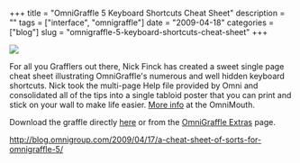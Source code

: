 +++
title = "OmniGraffle 5 Keyboard Shortcuts Cheat Sheet"
description = ""
tags = ["interface", "omnigraffle"]
date = "2009-04-18"
categories = ["blog"]
slug = "omnigraffle-5-keyboard-shortcuts-cheat-sheet"
+++



  <div class="notebook-screenshot"><a href="http://blog.omnigroup.com/2009/04/17/a-cheat-sheet-of-sorts-for-omnigraffle-5/"><img src="//konigi.com/media/notebook/og-keyboard-shortcuts-nickf.jpg" class="notebook-image" /></a></div><p>For all you Grafflers out there, Nick Finck has created a sweet single page cheat sheet illustrating OmniGraffle's numerous and well hidden keyboard shortcuts. Nick took the multi-page Help file provided by Omni and consolidated all of the tips into a single tabloid poster that you can print and stick on your wall to make life easier. <a href="http://blog.omnigroup.com/2009/04/17/a-cheat-sheet-of-sorts-for-omnigraffle-5/">More info</a> at the OmniMouth.</p>
<p>Download the graffle directly <a href="http://blog.omnigroup.com/2009/04/17/a-cheat-sheet-of-sorts-for-omnigraffle-5/">here</a> or from the <a href="http://www.omnigroup.com/applications/omnigraffle/extras/">OmniGraffle Extras</a> page.</p>
    
  <a href="http://blog.omnigroup.com/2009/04/17/a-cheat-sheet-of-sorts-for-omnigraffle-5/">http://blog.omnigroup.com/2009/04/17/a-cheat-sheet-of-sorts-for-omnigraffle-5/</a>

